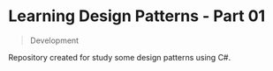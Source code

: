 # Learning Design Patterns - Part 01

> Development

Repository created for study some design patterns using C#.